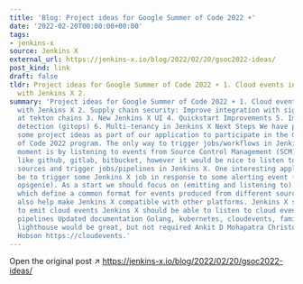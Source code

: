 ```yaml
---
title: 'Blog: Project ideas for Google Summer of Code 2022 ☀️'
date: '2022-02-20T00:00:00+00:00'
tags:
- jenkins-x
source: Jenkins X
external_url: https://jenkins-x.io/blog/2022/02/20/gsoc2022-ideas/
post_kind: link
draft: false
tldr: Project ideas for Google Summer of Code 2022 ☀️ 1. Cloud events integration
  with Jenkins X 2.
summary: 'Project ideas for Google Summer of Code 2022 ☀️ 1. Cloud events integration
  with Jenkins X 2. Supply chain security: Improve integration with sigstore and look
  at tekton chains 3. New Jenkins X UI 4. Quickstart Improvements 5. Implement drift
  detection (gitops) 6. Multi-tenancy in Jenkins X Next Steps We have put together
  some project ideas as part of our application to participate in the Google Summer
  of Code 2022 program. The only way to trigger jobs/workflows in Jenkins X at the
  moment is by listening to events from Source Control Management (SCM) providers
  like github, gitlab, bitbucket, however it would be nice to listen to other event
  sources and trigger jobs/pipelines in Jenkins X. One interesting application would
  be to trigger some Jenkins X job in response to some alerting event (pagerduty,
  opsgenie). As a start we should focus on (emitting and listening to) cloudevents
  which define a common format for events produced from different sources. This will
  also help make Jenkins X compatible with other platforms. Jenkins X should be able
  to emit cloud events Jenkins X should be able to listen to cloud events, and run
  pipelines Updated documentation Golang, kubernetes, cloudevents, familiarity with
  lighthouse would be great, but not required Ankit D Mohapatra Christopher Vig Tom
  Hobson https://cloudevents.'
---
```

Open the original post ↗ https://jenkins-x.io/blog/2022/02/20/gsoc2022-ideas/
